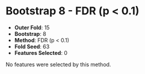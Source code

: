 # Bootstrap 8 - FDR (p < 0.1)

- **Outer Fold**: 15
- **Bootstrap**: 8
- **Method**: FDR (p < 0.1)
- **Fold Seed**: 63
- **Features Selected**: 0

No features were selected by this method.
